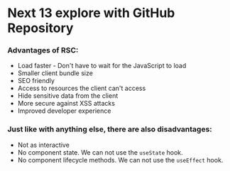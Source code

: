 # Next 13 explore with GitHub Repository

### Advantages of RSC:

- Load faster - Don't have to wait for the JavaScript to load
- Smaller client bundle size
- SEO friendly
- Access to resources the client can't access
- Hide sensitive data from the client
- More secure against XSS attacks
- Improved developer experience

### Just like with anything else, there are also disadvantages:

- Not as interactive
- No component state. We can not use the `useState` hook.
- No component lifecycle methods. We can not use the `useEffect` hook.
